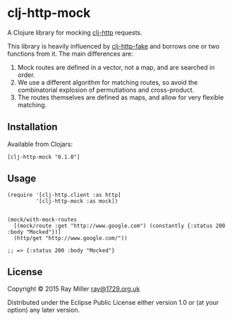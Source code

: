 # clj-http-mock

A Clojure library for mocking [clj-http](https://github.com/dakrone/clj-http) requests.

This library is heavily influenced by [clj-http-fake](https://github.com/myfreeweb/clj-http-fake)
and borrows one or two functions from it. The main differences are:

1. Mock routes are defined in a vector, not a map, and are searched in
order.
1. We use a different algorithm for matching routes, so avoid
the combinatorial explosion of permutiations and cross-product.
1. The routes themselves are defined as maps, and allow for very flexible matching.

## Installation

Available from Clojars:

    [clj-http-mock "0.1.0"]
    
## Usage

    (require '[clj-http.client :as http]
             '[clj-http-mock :as mock])
             

    (mock/with-mock-routes
      [(mock/route :get "http://www.google.com") (constantly {:status 200 :body "Mocked"})]
      (http/get "http://www.google.com/"))
      
    ;; => {:status 200 :body "Mocked"}


## License

Copyright © 2015 Ray Miller <ray@1729.org.uk>

Distributed under the Eclipse Public License either version 1.0 or (at
your option) any later version.
